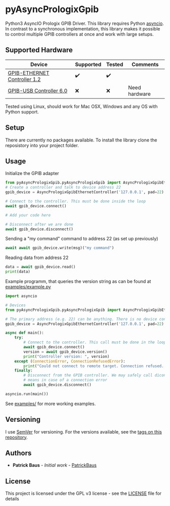 # pyAsyncPrologixGpib
Python3 AsyncIO Prologix GPIB Driver. This library requires Python [asyncio](https://docs.python.org/3/library/asyncio.html). In contrast to a synchronous implementation, this library makes it possible to control multiple GPIB controllers at once and work with large setups.

## Supported Hardware
|Device|Supported|Tested|Comments|
|--|--|--|--|
|[GPIB-ETHERNET Controller 1.2](http://prologix.biz/gpib-ethernet-controller.html)|:heavy_check_mark:|  :heavy_check_mark:|  |
|[GPIB-USB Controller 6.0](http://prologix.biz/gpib-usb-controller.html)|:x:|:x:|Need hardware

Tested using Linux, should work for Mac OSX, Windows and any OS with Python support.

## Setup

There are currently no packages available. To install the library clone the reposistory into your project folder.

## Usage

Initialize the GPIB adapter
```python
from pyAsyncPrologixGpib.pyAsyncPrologixGpib import AsyncPrologixGpibEthernetController
# Create a controller and talk to device address 22
gpib_device = AsyncPrologixGpibEthernetController('127.0.0.1', pad=22)

# Connect to the controller. This must be done inside the loop
await gpib_device.connect()

# Add your code here

# Disconnect after we are done
await gpib_device.disconnect()
```

Sending a "my command" command to address 22 (as set up previously)
```python
await await gpib_device.write(msg)("my command")
```

Reading data from address 22
```python
data = await gpib_device.read()
print(data)
```

Example programm, that queries the version string as can be found at [examples/example.py](examples/example.py)
```python
import asyncio

# Devices
from pyAsyncPrologixGpib.pyAsyncPrologixGpib import AsyncPrologixGpibEthernetController

# The primary address (e.g. 22) can be anything. There is no device connection required for this example
gpib_device = AsyncPrologixGpibEthernetController('127.0.0.1', pad=22)

async def main():
    try: 
        # Connect to the controller. This call must be done in the loop.
        await gpib_device.connect()
        version = await gpib_device.version()
        print("Controller version: ", version)
    except (ConnectionError, ConnectionRefusedError):
        print("Could not connect to remote target. Connection refused. Is the device connected?")
    finally:
        # Disconnect from the GPIB controller. We may safely call diconnect() on a non-connected gpib device, that
        # means in case of a connection error
        await gpib_device.disconnect()

asyncio.run(main())
```

See [examples/](examples/) for more working examples.

## Versioning

I use [SemVer](http://semver.org/) for versioning. For the versions available, see the [tags on this repository](https://github.com/PatrickBaus/pyAsyncPrologix/tags). 

## Authors

* **Patrick Baus** - *Initial work* - [PatrickBaus](https://github.com/PatrickBaus)

## License


This project is licensed under the GPL v3 license - see the [LICENSE](LICENSE) file for details

